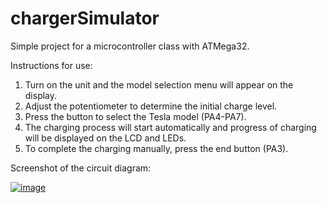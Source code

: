 # chargerSimulator
Simple project for a microcontroller class with ATMega32.  


Instructions for use:
  1. Turn on the unit and the model selection menu will appear on the display.
  2. Adjust the potentiometer to determine the initial charge level. 
  3. Press the button to select the Tesla model (PA4-PA7). 
  4. The charging process will start automatically and progress of charging will be 
  displayed on the LCD and LEDs. 
  5. To complete the charging manually, press the end button (PA3).


Screenshot of the circuit diagram:

[![image](https://github.com/user-attachments/assets/5d83be17-3521-4b85-a446-7efc331db9a2)](https://github.com/JonaszKubsik/chargerSimulator/blob/main/Scheme.png?raw=true)
